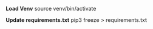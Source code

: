 **Load Venv**
source venv/bin/activate  
  
**Update requirements.txt**
pip3 freeze > requirements.txt